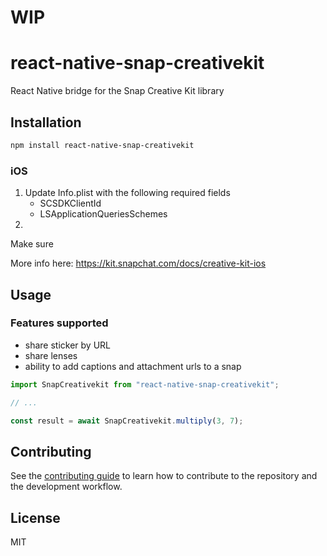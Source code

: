# WIP

# react-native-snap-creativekit

React Native bridge for the Snap Creative Kit library

## Installation

```sh
npm install react-native-snap-creativekit
```

### iOS
1. Update Info.plist with the following required fields
    - SCSDKClientId
    - LSApplicationQueriesSchemes
2. 
Make sure 

More info here: https://kit.snapchat.com/docs/creative-kit-ios
## Usage

### Features supported
- share sticker by URL
- share lenses
- ability to add captions and attachment urls to a snap

```js
import SnapCreativekit from "react-native-snap-creativekit";

// ...

const result = await SnapCreativekit.multiply(3, 7);
```

## Contributing

See the [contributing guide](CONTRIBUTING.md) to learn how to contribute to the repository and the development workflow.

## License

MIT
